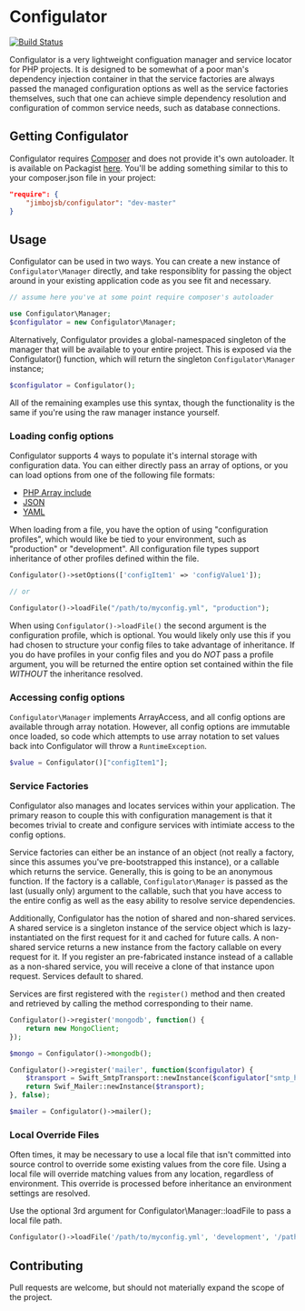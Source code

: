 # Configulator

[![Build Status](https://travis-ci.org/jimbojsb/configulator.png?branch=master)](https://travis-ci.org/jimbojsb/configulator)

Configulator is a very lightweight configuation manager and service locator for PHP projects. It is designed to be somewhat of a poor man's dependency injection container in that the service factories are always passed the managed configuration options as well as the service factories themselves, such that one can achieve simple dependency resolution and configuration of common service needs, such as database connections.

## Getting Configulator
Configulator requires [Composer](http://getcomposer.org) and does not provide it's own autoloader. It is available on Packagist [here](https://packagist.org/packages/jimbojsb/configulator). You'll be adding something similar to this to your composer.json file in your project:

```json
"require": {
    "jimbojsb/configulator": "dev-master"
}
```

## Usage
Configulator can be used in two ways. You can create a new instance of `Configulator\Manager` directly, and take responsiblity
for passing the object around in your existing application code as you see fit and necessary.

```php
// assume here you've at some point require composer's autoloader

use Configulator\Manager;
$configulator = new Configulator\Manager;
```

Alternatively, Configulator provides a global-namespaced singleton of the manager that will be available to your entire project. This is exposed via the Configulator() function, which will return the singleton `Configulator\Manager` instance;

```php
$configulator = Configulator();
```

All of the remaining examples use this syntax, though the functionality is the same if you're using the raw manager instance yourself.


### Loading config options
Configulator supports 4 ways to populate it's internal storage with configuration data. You can either directly pass an array of options, or you can load options from one of the following file formats:
* [PHP Array include](https://github.com/jimbojsb/configulator/blob/master/tests/resources/test_config.php)
* [JSON](https://github.com/jimbojsb/configulator/blob/master/tests/resources/test_config.json)
* [YAML](https://github.com/jimbojsb/configulator/blob/master/tests/resources/test_config.yml)

When loading from a file, you have the option of using "configuration profiles", which would like be tied to your environment, such as "production" or "development". All configuration file types support inheritance of other profiles defined within the file.

```php
Configulator()->setOptions(['configItem1' => 'configValue1']);

// or

Configulator()->loadFile("/path/to/myconfig.yml", "production");
```

When using `Configulator()->loadFile()` the second argument is the configuration profile, which is optional. You would likely only use this if you had chosen to structure your config files to take advantage of inheritance. If you do have profiles in your config files and you do _NOT_ pass a profile argument, you will be returned the entire option set contained within the file _WITHOUT_ the inheritance resolved.

### Accessing config options
`Configulator\Manager` implements ArrayAccess, and all config options are available through array notation. However, all config options are immutable once loaded, so code which attempts to use array notation to set values back into Configulator will throw a `RuntimeException`.

```php
$value = Configulator()["configItem1"];
```

### Service Factories
Configulator also manages and locates services within your application. The primary reason to couple this with configuration management is that it becomes trivial to create and configure services with intimiate access to the config options.

Service factories can either be an instance of an object (not really a factory, since this assumes you've pre-bootstrapped this instance), or a callable which returns the service. Generally, this is going to be an anonymous function. If the factory is a callable, `Configulator\Manager` is passed as the last (usually only) argument to the callable, such that you have access to the entire config as well as the easy ability to resolve service dependencies.

Additionally, Configulator has the notion of shared and non-shared services. A shared service is a singleton instance of the service object which is lazy-instantiated on the first request for it and cached for future calls. A non-shared service returns a new instance from the factory callable on every request for it. If you register an pre-fabricated instance instead of a callable as a non-shared service, you will receive a clone of that instance upon request. Services default to shared.

Services are first registered with the `register()` method and then created and retrieved by calling the method corresponding to their name.

```php
Configulator()->register('mongodb', function() {
    return new MongoClient;
});

$mongo = Configulator()->mongodb();

Configulator()->register('mailer', function($configulator) {
    $transport = Swift_SmtpTransport::newInstance($configulator["smtp_host"], $configulator["smtp_port"]);
    return Swif_Mailer::newInstance($transport);
}, false);

$mailer = Configulator()->mailer();

```

### Local Override Files
Often times, it may be necessary to use a local file that isn't committed into source control to override some existing values from the core file. Using a local file will override matching values from any location, regardless of environment. This override is processed before inheritance an environment settings are resolved.

Use the optional 3rd argument for Configulator\Manager::loadFile to pass a local file path.

```php
Configulator()->loadFile('/path/to/myconfig.yml', 'development', '/path/to/local_myconfig.yml');
```


## Contributing
Pull requests are welcome, but should not materially expand the scope of the project.

